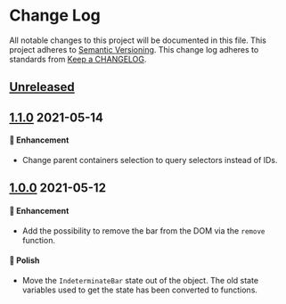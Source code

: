 # Change Log

All notable changes to this project will be documented in this file.
This project adheres to [Semantic Versioning].
This change log adheres to standards from [Keep a CHANGELOG].

[Semantic Versioning]: http://semver.org/
[Keep a CHANGELOG]: http://keepachangelog.com

## [Unreleased]

## [1.1.0] 2021-05-14

#### :rocket: Enhancement
- Change parent containers selection to query selectors instead of IDs.

## [1.0.0] 2021-05-12

#### :rocket: Enhancement
- Add the possibility to remove the bar from the DOM via the `remove` function.

#### :nail_care: Polish
- Move the `IndeterminateBar` state out of the object. The old state variables
used to get the state has been converted to functions.

[Unreleased]: https://github.com/erremauro/indeterminate-bar/tree/develop
[1.1.0]: https://github.com/erremauro/indeterminate-bar/compare/v1.0.0...v1.1.0
[1.0.0]: https://github.com/erremauro/indeterminate-bar/tree/v1.0.0
